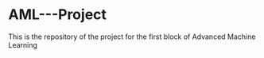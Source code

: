# AML---Project
This is the repository of the project for the first block of Advanced Machine Learning
